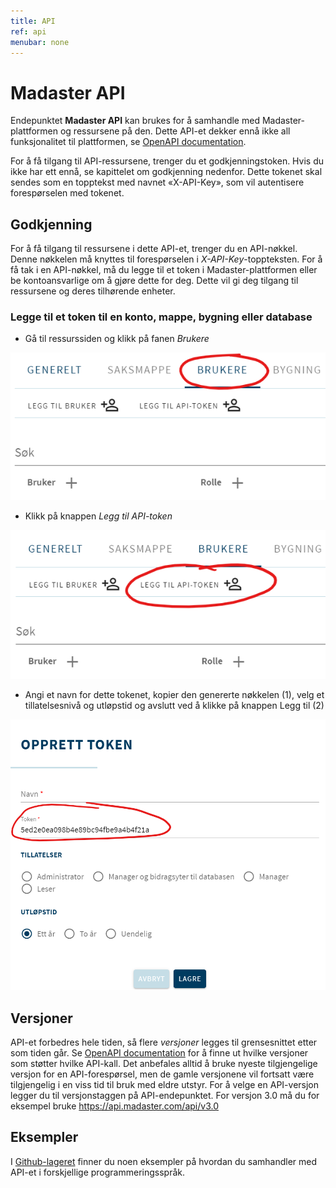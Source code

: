 ```yaml
---
title: API
ref: api
menubar: none
---
```


# Madaster API
Endepunktet **Madaster API** kan brukes for å samhandle med Madaster-plattformen og ressursene på den.
Dette API-et dekker ennå ikke all funksjonalitet til plattformen, se [OpenAPI documentation](https://api.madaster.com/).

For å få tilgang til API-ressursene, trenger du et godkjenningstoken.
Hvis du ikke har ett ennå, se kapittelet om godkjenning nedenfor.
Dette tokenet skal sendes som en topptekst med navnet «X-API-Key», som vil autentisere forespørselen med tokenet.

## Godkjenning
For å få tilgang til ressursene i dette API-et, trenger du en API-nøkkel. Denne nøkkelen må knyttes til forespørselen i *X-API-Key*-toppteksten.
For å få tak i en API-nøkkel, må du legge til et token i Madaster-plattformen eller be kontoansvarlige om å gjøre dette for deg.
Dette vil gi deg tilgang til ressursene og deres tilhørende enheter.

### Legge til et token til en konto, mappe, bygning eller database
- Gå til ressurssiden og klikk på fanen *Brukere*

<img src="/assets/images/api/addtoken1NO.png" class="api-img"/>

- Klikk på knappen *Legg til API-token*

<img src="/assets/images/api/addtoken2NO.png" class="api-img"/>

- Angi et navn for dette tokenet, kopier den genererte nøkkelen (1), velg et tillatelsesnivå og utløpstid og avslutt ved å klikke på knappen Legg til (2)

<img src="/assets/images/api/addtoken3NO.png" class="api-img form-img"/>

## Versjoner
API-et forbedres hele tiden, så flere *versjoner* legges til grensesnittet etter som tiden går. Se [OpenAPI documentation](https://api.madaster.com/) for å finne ut hvilke versjoner som støtter hvilke API-kall. Det anbefales alltid å bruke nyeste tilgjengelige versjon for en API-forespørsel, men de gamle versjonene vil fortsatt være tilgjengelig i en viss tid til bruk med eldre utstyr. For å velge en API-versjon legger du til versjonstaggen på API-endepunktet. For versjon 3.0 må du for eksempel bruke https://api.madaster.com/api/v3.0

## Eksempler
I [Github-lageret](https://github.com/Madaster/examples) finner du noen eksempler på hvordan du samhandler med API-et i forskjellige programmeringsspråk.
